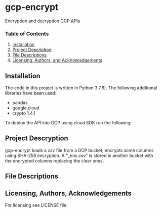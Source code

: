 # gcp-encrypt
Encryption and decryption GCP APIs


### Table of Contents

1. [Installation](#installation)
2. [Project Description](#description)
4. [File Descriptions](#files)
6. [Licensing, Authors, and Acknowledgements](#licensing)

## Installation <a name="installation"></a>
The code in this project is written in Python 3.7.6).
The following additional libraries have been used:
* pandas
* google.cloud
* crypto 1.4.1


To deploy the API into GCP using cloud SDK run the following:


## Project Descryption<a name="description"></a>
gcp-encrypt loads a csv file from a GCP bucket, encrypts some columns using SHA-256 encryption. A "_enc.csv" is stored in another bucket with the encrypted columns replacing the clear ones.


## File Descriptions <a name="files"></a>





## Licensing, Authors, Acknowledgements<a name="licensing"></a>
For licensing see LICENSE file.
